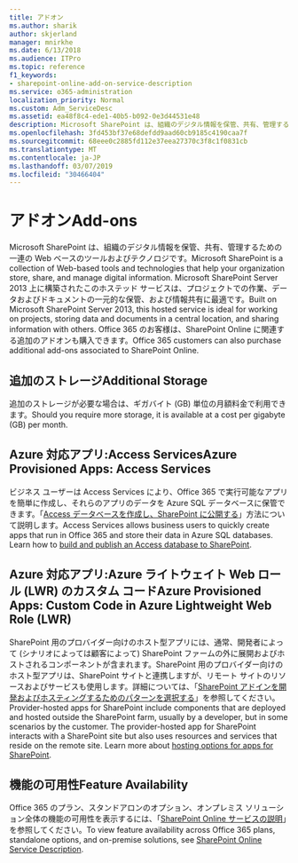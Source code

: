 ```yaml
---
title: アドオン
ms.author: sharik
author: skjerland
manager: mnirkhe
ms.date: 6/13/2018
ms.audience: ITPro
ms.topic: reference
f1_keywords:
- sharepoint-online-add-on-service-description
ms.service: o365-administration
localization_priority: Normal
ms.custom: Adm_ServiceDesc
ms.assetid: ea48f8c4-ede1-40b5-b092-0e3d44531e48
description: Microsoft SharePoint は、組織のデジタル情報を保管、共有、管理するための一連の Web ベースのツールおよびテクノロジです。 Microsoft SharePoint Server 2013 上に構築されたこのホステッド サービスは、プロジェクトでの作業、データおよびドキュメントの一元的な保管、および情報共有に最適です。 Office 365 のお客様は、SharePoint Online に関連する追加のアドオンも購入できます。
ms.openlocfilehash: 3fd453bf37e68defdd9aad60cb9185c4190caa7f
ms.sourcegitcommit: 68eee0c2885fd112e37eea27370c3f8c1f0831cb
ms.translationtype: MT
ms.contentlocale: ja-JP
ms.lasthandoff: 03/07/2019
ms.locfileid: "30466404"
---
```

# <a name="add-ons"></a><span data-ttu-id="19190-105">アドオン</span><span class="sxs-lookup"><span data-stu-id="19190-105">Add-ons</span></span>

<span data-ttu-id="19190-106">Microsoft SharePoint は、組織のデジタル情報を保管、共有、管理するための一連の Web ベースのツールおよびテクノロジです。</span><span class="sxs-lookup"><span data-stu-id="19190-106">Microsoft SharePoint is a collection of Web-based tools and technologies that help your organization store, share, and manage digital information.</span></span> <span data-ttu-id="19190-107">Microsoft SharePoint Server 2013 上に構築されたこのホステッド サービスは、プロジェクトでの作業、データおよびドキュメントの一元的な保管、および情報共有に最適です。</span><span class="sxs-lookup"><span data-stu-id="19190-107">Built on Microsoft SharePoint Server 2013, this hosted service is ideal for working on projects, storing data and documents in a central location, and sharing information with others.</span></span> <span data-ttu-id="19190-108">Office 365 のお客様は、SharePoint Online に関連する追加のアドオンも購入できます。</span><span class="sxs-lookup"><span data-stu-id="19190-108">Office 365 customers can also purchase additional add-ons associated to SharePoint Online.</span></span>
  
## <a name="additional-storage"></a><span data-ttu-id="19190-109">追加のストレージ</span><span class="sxs-lookup"><span data-stu-id="19190-109">Additional Storage</span></span>
<span data-ttu-id="19190-110"><a name="bkmk_AdditionalStorage"> </a></span><span class="sxs-lookup"><span data-stu-id="19190-110"></span></span>

<span data-ttu-id="19190-111">追加のストレージが必要な場合は、ギガバイト (GB) 単位の月額料金で利用できます。</span><span class="sxs-lookup"><span data-stu-id="19190-111">Should you require more storage, it is available at a cost per gigabyte (GB) per month.</span></span>
  
## <a name="azure-provisioned-apps-access-services"></a><span data-ttu-id="19190-112">Azure 対応アプリ:Access Services</span><span class="sxs-lookup"><span data-stu-id="19190-112">Azure Provisioned Apps: Access Services</span></span>
<span data-ttu-id="19190-113"><a name="bkmk_AzureProvisionedAppsAccessServices"> </a></span><span class="sxs-lookup"><span data-stu-id="19190-113"></span></span>

<span data-ttu-id="19190-p103">ビジネス ユーザーは Access Services により、Office 365 で実行可能なアプリを簡単に作成し、それらのアプリのデータを Azure SQL データベースに保管できます。「[Access データベースを作成し、SharePoint に公開する](https://go.microsoft.com/fwlink/p/?LinkID=393754)」方法について説明します。</span><span class="sxs-lookup"><span data-stu-id="19190-p103">Access Services allows business users to quickly create apps that run in Office 365 and store their data in Azure SQL databases. Learn how to [build and publish an Access database to SharePoint](https://go.microsoft.com/fwlink/p/?LinkID=393754).</span></span>
  
## <a name="azure-provisioned-apps-custom-code-in-azure-lightweight-web-role-lwr"></a><span data-ttu-id="19190-116">Azure 対応アプリ:Azure ライトウェイト Web ロール (LWR) のカスタム コード</span><span class="sxs-lookup"><span data-stu-id="19190-116">Azure Provisioned Apps: Custom Code in Azure Lightweight Web Role (LWR)</span></span>
<span data-ttu-id="19190-117"><a name="bkmk_AzureProvisionedAppsCustomCodeinAzureLWR"> </a></span><span class="sxs-lookup"><span data-stu-id="19190-117"></span></span>

<span data-ttu-id="19190-p104">SharePoint 用のプロバイダー向けのホスト型アプリには、通常、開発者によって (シナリオによっては顧客によって) SharePoint ファームの外に展開およびホストされるコンポーネントが含まれます。SharePoint 用のプロバイダー向けのホスト型アプリは、SharePoint サイトと連携しますが、リモート サイトのリソースおよびサービスも使用します。詳細については、「[SharePoint アドインを開発およびホスティングするためのパターンを選択する](https://go.microsoft.com/fwlink/?LinkId=271314)」を参照してください。</span><span class="sxs-lookup"><span data-stu-id="19190-p104">Provider-hosted apps for SharePoint include components that are deployed and hosted outside the SharePoint farm, usually by a developer, but in some scenarios by the customer. The provider-hosted app for SharePoint interacts with a SharePoint site but also uses resources and services that reside on the remote site. Learn more about [hosting options for apps for SharePoint](https://go.microsoft.com/fwlink/?LinkId=271314).</span></span>
  
## <a name="feature-availability"></a><span data-ttu-id="19190-121">機能の可用性</span><span class="sxs-lookup"><span data-stu-id="19190-121">Feature Availability</span></span>
<span data-ttu-id="19190-122"><a name="bkmk_AzureProvisionedAppsCustomCodeinAzureLWR"> </a></span><span class="sxs-lookup"><span data-stu-id="19190-122"></span></span>

<span data-ttu-id="19190-123">Office 365 のプラン、スタンドアロンのオプション、オンプレミス ソリューション全体の機能の可用性を表示するには、「[SharePoint Online サービスの説明](sharepoint-online-service-description.md)」を参照してください。</span><span class="sxs-lookup"><span data-stu-id="19190-123">To view feature availability across Office 365 plans, standalone options, and on-premise solutions, see [SharePoint Online Service Description](sharepoint-online-service-description.md).</span></span>
  


